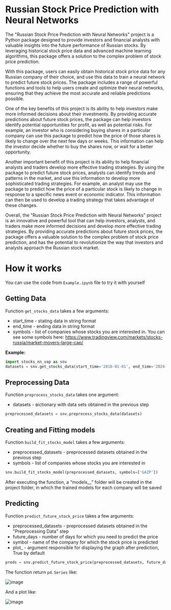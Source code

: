 # Russian Stock Price Prediction with Neural Networks
The "Russian Stock Price Prediction with Neural Networks" project is a Python package designed to provide investors and financial analysts with valuable insights into the future performance of Russian stocks. By leveraging historical stock price data and advanced machine learning algorithms, this package offers a solution to the complex problem of stock price prediction.

With this package, users can easily obtain historical stock price data for any Russian company of their choice, and use this data to train a neural network to predict future stock prices. The package includes a range of powerful functions and tools to help users create and optimize their neural networks, ensuring that they achieve the most accurate and reliable predictions possible.

One of the key benefits of this project is its ability to help investors make more informed decisions about their investments. By providing accurate predictions about future stock prices, the package can help investors identify potential opportunities for profit, as well as potential risks. For example, an investor who is considering buying shares in a particular company can use this package to predict how the price of those shares is likely to change over the next few days or weeks. This information can help the investor decide whether to buy the shares now, or wait for a better opportunity.

Another important benefit of this project is its ability to help financial analysts and traders develop more effective trading strategies. By using the package to predict future stock prices, analysts can identify trends and patterns in the market, and use this information to develop more sophisticated trading strategies. For example, an analyst may use the package to predict how the price of a particular stock is likely to change in response to a specific news event or economic indicator. This information can then be used to develop a trading strategy that takes advantage of these changes.

Overall, the "Russian Stock Price Prediction with Neural Networks" project is an innovative and powerful tool that can help investors, analysts, and traders make more informed decisions and develop more effective trading strategies. By providing accurate predictions about future stock prices, the package offers a valuable solution to the complex problem of stock price prediction, and has the potential to revolutionize the way that investors and analysts approach the Russian stock market.

# How it works
You can use the code from `Example.ipynb` file to try it with yourself

## Getting Data
Function `get_stocks_data` takes a few arguments:
  - start_time - stating data in string format
  - end_time - ending data in string format
  - symbols - list of companies whose stocks you are interested in. You can see some symbols here: https://www.tradingview.com/markets/stocks-russia/market-movers-large-cap/

**Example:**
```python
import stocks_nn_vap as snv
datasets = snv.get_stocks_data(start_time='2016-01-01', end_time='2024-04-02', symbols=['GAZP'])
```

## Preprocessing Data
Function `preprocess_stocks_data` takes one argument:
  - datasets - вictionary with data sets obtained in the previous step

```python
preprocessed_datasets = snv.preprocess_stocks_data(datasets)
```

## Creating and Fitting models
Function `build_fit_stocks_model` takes a few arguments:
  - preprocessed_datasets - preprocessed datasets obtained in the previous step
  - symbols - list of companies whose stocks you are interested in

```python
snv.build_fit_stocks_model(preprocessed_datasets, symbols=['GAZP'])
```

After executing the function, a “models__” folder will be created in the project folder, in which the trained models for each company will be saved

## Predicting
Function `predict_future_stock_price` takes a few arguments:
  - preprocessed_datasets - preprocessed datasets obtained in the "Preprocessing Data" step
  - future_days - number of days for which you need to predict the price
  - symbol - name of the company for which the stock price is predicted
  - plot_ - argument responsible for displaying the graph after prediction, True by default

```python
preds = snv.predict_future_stock_price(preprocessed_datasets, future_days=10, symbol='SBER')
```

The function return `pd.Series` like:

![image](https://github.com/VladekQ/russian_stock_price_predicting/assets/72941961/da9ac18c-16a3-4e0b-87e8-6b1b6194137f)

And a plot like:

![image](https://github.com/VladekQ/russian_stock_price_predicting/assets/72941961/3c4da955-a2c1-4794-86fb-eea292555d44)


